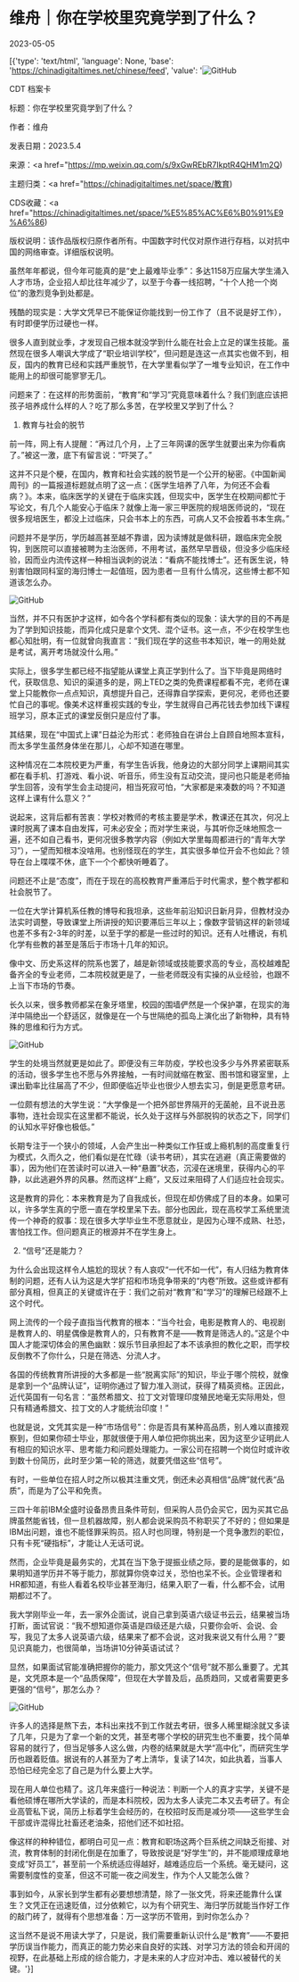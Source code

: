 # 维舟｜你在学校里究竟学到了什么？

2023-05-05

[{'type': 'text/html', 'language': None, 'base': 'https://chinadigitaltimes.net/chinese/feed', 'value': '![GitHub](https://chinadigitaltimes.net/chinese/files/2023/05/image-1683316815947.png)



CDT 档案卡

标题：你在学校里究竟学到了什么？

作者：维舟

发表日期：2023.5.4

来源：<a href="https://mp.weixin.qq.com/s/9xGwREbR7IkptR4QHM1m2Q)

主题归类：<a href="https://chinadigitaltimes.net/space/教育)

CDS收藏：<a href="https://chinadigitaltimes.net/space/%E5%85%AC%E6%B0%91%E9%A6%86)

版权说明：该作品版权归原作者所有。中国数字时代仅对原作进行存档，以对抗中国的网络审查。详细版权说明。





虽然年年都说，但今年可能真的是“史上最难毕业季”：多达1158万应届大学生涌入人才市场，企业招人却比往年减少了，以至于今春一线招聘，“十个人抢一个岗位”的激烈竞争到处都是。

残酷的现实是：大学文凭早已不能保证你能找到一份工作了（且不说是好工作），有时即便学历过硬也一样。

很多人直到就业季，才发现自己根本就没学到什么能在社会上立足的谋生技能。虽然现在很多人嘲讽大学成了“职业培训学校”，但问题是连这一点其实也做不到，相反，国内的教育已经和实践严重脱节，在大学里看似学了一堆专业知识，在工作中能用上的却很可能寥寥无几。

问题来了：在这样的形势面前，“教育”和“学习”究竟意味着什么？我们到底应该把孩子培养成什么样的人？吃了那么多苦，在学校里又学到了什么？

1. 教育与社会的脱节

前一阵，网上有人提醒：“再过几个月，上了三年网课的医学生就要出来为你看病了。”被这一激，底下有留言说：“吓哭了。”

这并不只是个梗，在国内，教育和社会实践的脱节是一个公开的秘密。《中国新闻周刊》的一篇报道标题就点明了这一点：《医学生培养了八年，为何还不会看病？》。本来，临床医学的关键在于临床实践，但现实中，医学生在校期间都忙于写论文，有几个人能安心于临床？就像上海一家三甲医院的规培医师说的，“现在很多规培医生，都没上过临床，只会书本上的东西，可病人又不会按着书本生病。”

问题并不是学历，学历越高甚至越不靠谱，因为读博就是做科研，跟临床完全脱钩，到医院可以直接被聘为主治医师，不用考试，虽然早早晋级，但没多少临床经验，因而业内流传这样一种相当讽刺的说法：“看病不能找博士”。还有医生说，特别害怕跟同科室的海归博士一起值班，因为患者一旦有什么情况，这些博士都不知道该怎么办。

![GitHub](https://chinadigitaltimes.net/chinese/files/2023/05/post-695603-64556be7ce87e.png)

当然，并不只有医护才这样，如今各个学科都有类似的现象：读大学的目的不再是为了学到知识技能，而异化成只是拿个文凭、混个证书。这一点，不少在校学生也都心知肚明，有一位就曾向我直言：“我们现在学的这些书本知识，唯一的用处就是考试，离开考场就没什么用。”

实际上，很多学生都已经不指望能从课堂上真正学到什么了。当下毕竟是网络时代，获取信息、知识的渠道多的是，网上TED之类的免费课程都看不完，老师在课堂上只能教你一点点知识，真想提升自己，还得靠自学探索，更何况，老师也还要忙自己的事呢。像美术这样重视实践的专业，学生就得自己再花钱去参加线下课程班学习，原本正式的课堂反倒只是应付了事。

其结果，现在“中国式上课”日益沦为形式：老师独自在讲台上自顾自地照本宣科，而太多学生虽然身体坐在那儿，心却不知道在哪里。

这种情况在二本院校更为严重，有学生告诉我，他身边的大部分同学上课期间其实都在看手机、打游戏、看小说、听音乐，师生没有互动交流，提问也只能是老师抽学生回答，没有学生会主动提问，相当死寂可怕，“大家都是来凑数的吗？不知道这样上课有什么意义？”

说起来，这背后都有苦衷：学校对教师的考核主要是学术，教课还在其次，何况上课时脱离了课本自由发挥，可未必安全；而对学生来说，与其听你乏味地照念一遍，还不如自己看书，更何况很多教学内容（例如大学里每周都进行的“青年大学习”），一望而知根本没啥用。也别怪现在的学生，其实很多单位开会不也如此？领导在台上喋喋不休，底下一个个都快听睡着了。

问题还不止是“态度”，而在于现在的高校教育严重滞后于时代需求，整个教学都和社会脱节了。

一位在大学计算机系任教的博导和我坦承，这些年前沿知识日新月异，但教材没办法实时调整，导致课堂上所讲授的知识要滞后三年以上；像数字营销这样的新领域也差不多有2-3年的时差，以至于学的都是一些过时的知识。还有人吐槽说，有机化学有些教的甚至是落后于市场十几年的知识。

像中文、历史系这样的院系也罢了，越是新领域或技能要求高的专业，高校越难配备齐全的专业老师，二本院校就更是了，一些老师既没有实操的从业经验，也跟不上当下市场的节奏。

长久以来，很多教师都呆在象牙塔里，校园的围墙俨然是一个保护罩，在现实的海洋中隔绝出一个舒适区，就像是在一个与世隔绝的孤岛上演化出了新物种，具有特殊的思维和行为方式。

![GitHub](https://chinadigitaltimes.net/chinese/files/2023/05/post-695603-64556be7d72d5.)

学生的处境当然就更是如此了。即便没有三年防疫，学校也没多少与外界紧密联系的活动，很多学生也不愿与外界接触，一有时间就缩在教室、图书馆和寝室里，上课出勤率比往届高了不少，但即便临近毕业也很少人想去实习，倒是更愿意考研。

一位颇有想法的大学生说：“大学像是一个把外部世界隔开的无菌舱，且不说丑恶事物，连社会现实在这里都不能说，长久处于这样与外部脱钩的状态之下，同学们的认知水平好像也极低。”

长期专注于一个狭小的领域，人会产生出一种类似工作狂或上瘾机制的高度重复行为模式，久而久之，他们看似是在忙碌（读书考研），其实在逃避（真正需要做的事），因为他们在苦读时可以进入一种“悬置”状态，沉浸在迷境里，获得内心的平静，以此逃避外界的风暴。然而这样“上瘾”，又反过来阻碍了人们适应社会现实。

这是教育的异化：本来教育是为了自我成长，但现在却仿佛成了目的本身。如果可以，许多学生真的宁愿一直在学校里呆下去。部分也因此，现在高校学工系统里流传一个神奇的叙事：现在很多大学毕业生不愿意就业，是因为心理不成熟、社恐，害怕找工作。但问题真正的根源并不在学生身上。

2. “信号”还是能力？

为什么会出现这样令人尴尬的现状？有人哀叹“一代不如一代”，有人归结为教育体制的问题，还有人认为这是大学扩招和市场竞争带来的“内卷”所致。这些或许都有部分真相，但真正的关键或许在于：我们之前对“教育”和“学习”的理解已经跟不上这个时代。

网上流传的一个段子直指当代教育的根本：“当今社会，电影是教育人的、电视剧是教育人的、明星偶像是教育人的，只有教育不是——教育是筛选人的。”这是个中国人才能深切体会的黑色幽默：娱乐节目承担起了本不该承担的教化之职，而学校反倒教不了你什么，只是在筛选、分流人才。

各国的传统教育所讲授的大多都是一些“脱离实际”的知识，毕业于哪个院校，就像是拿到一个“品牌认证”，证明你通过了智力准入测试，获得了精英资格。正因此，近代英国有一句名言：“虽然希腊文、拉丁文对管理印度殖民地毫无实际用处，但只有精通希腊文、拉丁文的人才能统治印度！”

也就是说，文凭其实是一种“市场信号”：你是否具有某种高品质，别人难以直接观察到，但如果你硕士毕业，那就很便于用人单位把你挑出来，因为这至少证明此人有相应的知识水平、思考能力和问题处理能力。一家公司在招聘一个岗位时或许收到数十份简历，此时至少第一轮的筛选，就要凭借这些“信号”。

有时，一些单位在招人时之所以极其注重文凭，倒还未必真相信“品牌”就代表“品质”，而是为了公平和免责。

三四十年前IBM全盛时设备昂贵且条件苛刻，但采购人员仍会买它，因为买其它品牌虽然能省钱，但一旦机器故障，别人都会说采购员不称职买了不好的；但如果是IBM出问题，谁也不能怪罪采购员。招人时也同理，特别是一个竞争激烈的职位，只有卡死“硬指标”，才能让人无话可说。

然而，企业毕竟是最务实的，尤其在当下急于提振业绩之际，要的是能做事的，如果明知道学历并不等于能力，那就算你侥幸过关，恐怕也呆不长。企业管理者和HR都知道，有些人看着名校毕业甚至海归，结果入职了一看，什么都不会，试用期都过不了。

我大学刚毕业一年，去一家外企面试，说自己拿到英语六级证书云云，结果被当场打断，面试官说：“我不想知道你英语是四级还是六级，只要你会听、会说、会写，我见了太多人说英语六级，结果来了都不会说，这对我来说又有什么用？”要见识真能力，也很简单，当场讲10分钟英语试试？

显然，如果面试官能准确把握你的能力，那文凭这个“信号”就不那么重要了。尤其是，文凭原本是一个“品质保障”，但现在大学普及后，品质趋同，又或者需要更多更强的“信号”，那怎么办？

![GitHub](https://chinadigitaltimes.net/chinese/files/2023/05/post-695603-64556be7e354f.)

许多人的选择是熬下去，本科出来找不到工作就去考研，很多人稀里糊涂就又多读了几年，只是为了拿一个新的文凭，甚至考哪个学校的研究生也不重要，找个简单容易的就行了，但当足够多人这么做，内卷的结果就是大学“高中化”，而研究生学历也跟着贬值。据说有的人甚至为了考上清华，复读了14次，如此执着，当事人恐怕已经完全忘了自己是为什么要上大学。

现在用人单位也精了。这几年来盛行一种说法：判断一个人的真才实学，关键不是看他硕博在哪所大学读的，而是本科院校，因为太多人读完二本又去考研了。有企业高管私下说，简历上标着学生会经历的，在校招时反而是减分项——这些学生会干部或许混得比社畜还老油条，招他们还不如社招。

像这样的种种错位，都明白可见一点：教育和职场这两个巨系统之间缺乏衔接、对流，教育体制的封闭化倒是在加重了，导致按说是“好学生”的，并不能顺理成章地变成“好员工”，甚至前一个系统适应得越好，越难适应后一个系统。毫无疑问，这需要制度性的变革，但这不可能一夜之间发生，作为个人又能怎么做？

事到如今，从家长到学生都有必要想想清楚，除了一张文凭，将来还能靠什么谋生？文凭正在迅速贬值，过分依赖它，以为有个研究生、海归学历就能当作好工作的敲门砖了，就得有个思想准备：万一这学历不管用，到时你怎么办？

这当然不是说不用读大学了，只是说，我们需要重新认识什么是“教育”——不要把学历误当作能力，而真正的能力势必来自良好的实践、对学习方法的领会和开阔的视野，在此基础上形成的综合能力，才是未来的人才应对冲击、难以被替代的关键。'}]
